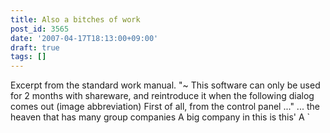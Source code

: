 ```yaml
---
title: Also a bitches of work
post_id: 3565
date: '2007-04-17T18:13:00+09:00'
draft: true
tags: []
---
```


Excerpt from the standard work manual. "~ This software can only be used for 2 months with shareware, and reintroduce it when the following dialog comes out (image abbreviation) First of all, from the control panel ..." ... the heaven that has many group companies A big company in this is this' A `
